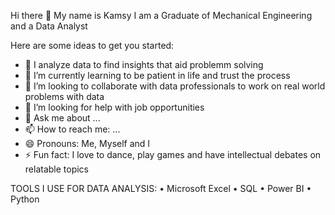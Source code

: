 Hi there 👋 My name is Kamsy
I am a Graduate of Mechanical Engineering and a Data Analyst

Here are some ideas to get you started:

- 🔭 I analyze data to find insights that aid problemm solving
- 🌱 I’m currently learning to be patient in life and trust the process
- 👯 I’m looking to collaborate with data professionals to work on real world problems with data
- 🤔 I’m looking for help with job opportunities
- 💬 Ask me about ...
- 📫 How to reach me: ...
- 😄 Pronouns: Me, Myself and I
- ⚡ Fun fact: I love to dance, play games and have intellectual debates on relatable topics

TOOLS I USE FOR DATA ANALYSIS:
•	Microsoft Excel
•	SQL
•	Power BI
•	Python
